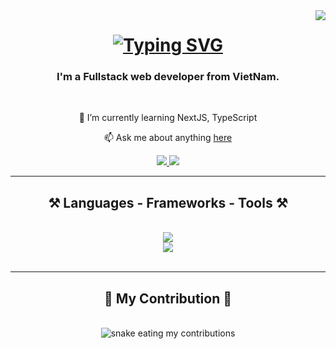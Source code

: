 <img align="right" src="https://visitor-badge.laobi.icu/badge?page_id=thuhien143.thuhien143" />

<h1 align="center">
    <a href="https://git.io/typing-svg">
      <img src="https://readme-typing-svg.demolab.com?
        font=Playwrite+Norge&size=32&duration=4000&pause=1000&color=E7A8C7&center=true&vCenter=true&random=false&width=500&height=70&lines=Hi+there!+👋;I'm+Thu+Hien" alt="Typing SVG" />
    </a>
</h1>

<h3 align="center">I'm a Fullstack web developer from VietNam.</h3>

<br/>

<div align="center">
  
🌱 I’m currently learning NextJS, TypeScript

📫 Ask me about anything [here](https://github.com/thuhien143)

</div>

<div align="center">
  <a href="mailto:hiennguyen.bgk@gmail.com">
    <img src="https://img.shields.io/badge/Gmail-D14836?style=for-the-badge&logo=gmail&logoColor=white" target="_blank" />
  </a>
  <a href="www.linkedin.com/in/nguyễn-thị-thu-hiền" target="_blank">
    <img src="https://img.shields.io/badge/LinkedIn-0077B5?style=for-the-badge&logo=linkedin&logoColor=white" target="_blank" />
  </a>
</div>

<hr/>

<h2 align="center">⚒️ Languages - Frameworks - Tools ⚒️</h2>
<br/>
<div align="center">
  <a href="https://skillicons.dev">
    <img src="https://skillicons.dev/icons?i=react,html,css,git,c,cs,cpp,dotnet,sublime,vscode" /> <br/>
    <img src="https://skillicons.dev/icons?i=nodejs,github,javascript,mongodb,mysql" />
  </a>
</div>

<br/>
<hr/>

<div align="center">
  <h2>🐍 My Contribution 🐍</h2>
  <br>
  <img alt="snake eating my contributions" src"" />
</div>

<!---
thuhien143/thuhien143 is a ✨ special ✨ repository because its `README.md` (this file) appears on your GitHub profile.
You can click the Preview link to take a look at your changes.
--->
